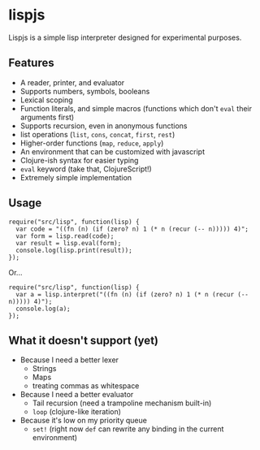 # lispjs

Lispjs is a simple lisp interpreter designed for experimental purposes.

## Features
* A reader, printer, and evaluator
* Supports numbers, symbols, booleans
* Lexical scoping
* Function literals, and simple macros (functions which don't `eval` their arguments first)
* Supports recursion, even in anonymous functions
* list operations (`list`, `cons`, `concat`, `first`, `rest`)
* Higher-order functions (`map`, `reduce`, `apply`)
* An environment that can be customized with javascript
* Clojure-ish syntax for easier typing
* `eval` keyword (take that, ClojureScript!)
* Extremely simple implementation

## Usage
```
require("src/lisp", function(lisp) {
  var code = "((fn (n) (if (zero? n) 1 (* n (recur (-- n))))) 4)";
  var form = lisp.read(code);
  var result = lisp.eval(form);
  console.log(lisp.print(result));
});
```
Or...
```
require("src/lisp", function(lisp) {
  var a = lisp.interpret("((fn (n) (if (zero? n) 1 (* n (recur (-- n))))) 4)");
  console.log(a);
});
```

## What it doesn't support (yet)
* Because I need a better lexer
  * Strings
  * Maps
  * treating commas as whitespace
* Because I need a better evaluator
  * Tail recursion (need a trampoline mechanism built-in)
  * `loop` (clojure-like iteration)
* Because it's low on my priority queue
  * `set!` (right now `def` can rewrite any binding in the current environment)
